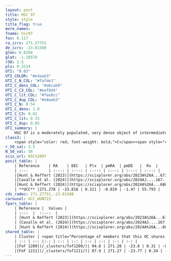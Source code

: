 ```yaml
---
layout: post
title: HSC 97
style: style
title_flag: true
more_names: 
fname: hsc97
fov: 0.117
ra_icrs: 271.27751
de_icrs: -23.81588
glon: 6.6294
glat: -1.18578
r50: 3.5
plx: 0.3114
UTI: "0.03"
UTI_COLOR: "#e4aab3"
UTI_C_N_COL: "#fafde1"
UTI_C_dens_COL: "#a6cab9"
UTI_C_C3_COL: "#eef8d4"
UTI_C_lit_COL: "#fee8cc"
UTI_C_dup_COL: "#e8aeb3"
UTI_C_N: 0.54
UTI_C_dens: 1.0
UTI_C_C3: 0.62
UTI_C_lit: 0.33
UTI_C_dup: 0.05
UTI_summary: |
    HSC 97 is a moderately populated, very dense object of intermediate C3 quality. It was recently reported in the literature.<br><br><span style="color: #99180f; font-weight: bold;">Warning: </span>This is very likely a duplicate object, which shares a large percentage of members with at least one previously reported entry.
class3: |
    <span style="color: red; font-weight: bold;">C</span><span style="color: green; font-weight: bold;">A</span>
r_50_val: 3.5
N_50_val: 58
scix_url: HSC%2097
posit_table: |
    | Reference    | RA    | DEC   | Plx  | pmRA  | pmDE   |  Rv  |
    | :---         | :---: | :---: | :---: | :---: | :---: | :---: |
    |[Hunt & Reffert (2023)](https://scixplorer.org/abs/2023A%26A...673A.114H) | 271.286 | -23.803 | 0.326 | -0.024 | -1.464 | 85.582 |
    |[Cavallo et al. (2024)](https://scixplorer.org/abs/2024AJ....167...12C) | 271.276 | -23.797 | 0.327 | -- | -- | -- |
    |[Hunt & Reffert (2024)](https://scixplorer.org/abs/2024A%26A...686A..42H) | 271.286 | -23.803 | 0.326 | -0.024 | -1.464 | 85.582 |
    | **UCC** |271.278 | -23.816 | 0.311 | -0.019 | -1.47 | 55.793 | 
cds_radec: 271.27751,-23.81588
carousel: UCC_HUNT23
fpars_table: |
    | Reference |  Values |
    | :---  |  :---:  |
    | [Hunt & Reffert (2023)](https://scixplorer.org/abs/2023A%26A...673A.114H) | `AV50=2.539, diffAV50=1.754, MOD50=12.24, logAge50=8.176` |
    | [Cavallo et al. (2024)](https://scixplorer.org/abs/2024AJ....167...12C) | `AV50=2.99, dMod50=13.21, logAge50=8.12, [Fe/H]50=-1.41` |
    | [Hunt & Reffert (2024)](https://scixplorer.org/abs/2024A%26A...686A..42H) | `MassJ=902.319` |
shared_table: |
    | Cluster | <span title="Percentage of members that this OC shares with the ones listed">%</span>   | RA   | DEC   | Plx   | pmRA  | pmDE  | Rv | UTI |
    | :-: | :-: |:-: | :-: | :-: | :-: | :-: | :-: | :-: |
    |[FoF 1209](/_clusters/fof1209/)| 94.8 | 271.28 | -23.8 | 0.31 | -0.04 | -1.48 | 55.79 |0.58 |
    |[FoF 1211](/_clusters/fof1211/)| 87.9 | 271.27 | -23.77 | 0.34 | -0.03 | -1.48 | 25.97 |0.46 |
---
```

